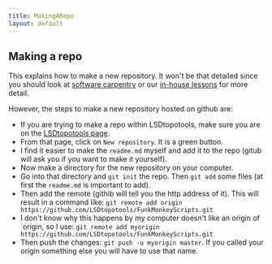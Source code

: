 ```yaml
---
title: MakingARepo
layout: default
---
```



Making a repo
-----------------------------

This explains how to make a new repository. It won't be that detailed since you should look at [software carpentry](http://www.software-carpentry.org/v5/novice/git/) 
or our [in-house lessons](http://www.geos.ed.ac.uk/~smudd/NMDM_Course/html/index.html) for more detail. 

However, the steps to make a new repository hosted on github are:

* If you are trying to make a repo within LSDtopotools, make sure you are on the [LSDtopotools page](https://github.com/LSDtopotools). 
* From that page, click on `New repository`. It is a green button. 
* I find it easier to make the `readme.md` myself and add it to the repo (gitub will ask you if you want to make it yourself). 
* Now make a directory for the new repository on your computer. 
* Go into that directory and `git init` the repo. Then `git add` some files (at first the `readme.md` is important to add). 
* Then add the remote (githib will tell you the http address of it). This will result in a command like:
```git remote add origin https://github.com/LSDtopotools/FunkMonkeyScripts.git```
* I don't know why this happens by my computer doesn't like an origin of `origin, so I use:
```git remote add myorigin https://github.com/LSDtopotools/FunkMonkeyScripts.git```
* Then push the changes:
```git push -u myorigin master```. If you called your origin something else you will have to use that name. 